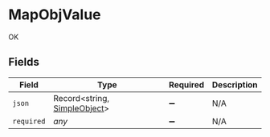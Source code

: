 # MapObjValue

OK


## Fields

| Field                                                               | Type                                                                | Required                                                            | Description                                                         |
| ------------------------------------------------------------------- | ------------------------------------------------------------------- | ------------------------------------------------------------------- | ------------------------------------------------------------------- |
| `json`                                                              | Record<string, [SimpleObject](../../models/shared/simpleobject.md)> | :heavy_minus_sign:                                                  | N/A                                                                 |
| `required`                                                          | *any*                                                               | :heavy_minus_sign:                                                  | N/A                                                                 |